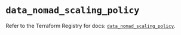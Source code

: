 # `data_nomad_scaling_policy`

Refer to the Terraform Registry for docs: [`data_nomad_scaling_policy`](https://registry.terraform.io/providers/hashicorp/nomad/2.1.1/docs/data-sources/scaling_policy).
